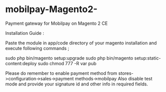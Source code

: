 # mobilpay-Magento2-
Payment gateway for Mobilpay on Magento 2 CE

Installation Guide :

Paste the module in app/code directory of your magento installation and execute following commands ;

sudo php bin/magento setup:upgrade
sudo php bin/magento setup:static-content:deploy
sudo chmod 777 -R var pub


Please do remember to enable payment method from stores->configuration->sales->payment methods->mobilpay
Also disable test mode and provide your signature id and other info in required fields.

